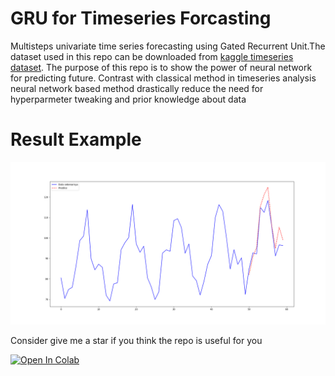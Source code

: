 # GRU for Timeseries Forcasting
Multisteps univariate time series forecasting using Gated Recurrent Unit.The dataset used in this repo can be downloaded from
 [kaggle timeseries dataset](https://www.kaggle.com/shenba/time-series-datasets/download). The purpose of this repo is to show the power of neural network for predicting future. Contrast with classical method in timeseries analysis neural network based method drastically reduce the need for hyperparmeter tweaking and prior knowledge about data

# Result Example

![alt text](https://github.com/kikirizki/GRU_timeseries_forcasting/blob/master/prediction.png "Multisteps forecating")


Consider give me a star if you think the repo is useful for you


[![Open In Colab](https://colab.research.google.com/assets/colab-badge.svg)](https://colab.research.google.com/github/kikirizki/GRU_timeseries_forcasting)



